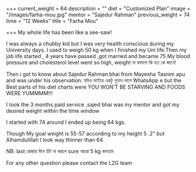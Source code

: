 +++
current_weight = 64
description = ""
diet = "Customized Plan"
image = "/images/farha-mou.jpg"
mentor = "Sajedur Rahman"
previous_weight = 74
time = "12 Weeks"
title = "Farha Mou"

+++
My whole life has been like a see-saw!

I was always a chubby kid but I was very health conscious during my University days. I used to weigh 50 kg when I finished my Uni life.Then my job life started , 4 years have passed ,got married and became 75 My blood pressure and cholesterol level went so high, weight না কমালে কি হত কে জানে!

Then i got to know about Sajedur Rahman bhai from Mayesha Tasnim apu and was under his observation. যদিও ভাইরে একটু গুতান লাগে WhatsApp e but the Best parts of his diet charts were YOU WON'T BE STARVING AND FOODS WERE YUMMMM!!!

I took the 3 months paid service ,sajed bhai was my mentor and got my desired weight within the time window 

I started with 74 around I ended up being 64 kgs.

Though My goal weight is 55-57 according to my height 5 .2" but Alhamdulillah I look way thinner than 64

NB: last রোজার ঈদে চিট না করলে sure আরো 5 kg কমতাম

For any other question please contact the L2G team